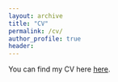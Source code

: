 ```yaml
---
layout: archive
title: "CV"
permalink: /cv/
author_profile: true
header:
---
```


You can find my CV here <a href="/files/Diego_Delgado_1021.pdf" target="_blank">here</a>.
